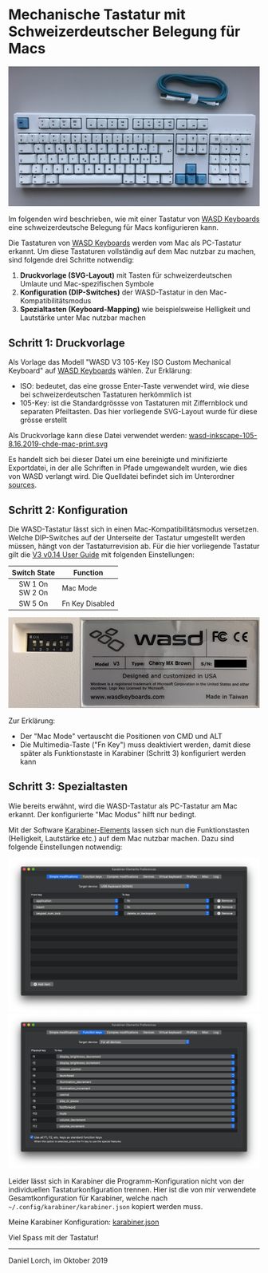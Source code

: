 Mechanische Tastatur mit Schweizerdeutscher Belegung für Macs
=============================================================

![WASD Mechanische Tastatur mit Scheizerdeutscher Belegung für Macs](images/wasd-chde-mac-lorch.jpg)

Im folgenden wird beschrieben, wie mit einer Tastatur von [WASD Keyboards]
eine schweizerdeutsche Belegung für Macs konfigurieren kann.

Die Tastaturen von [WASD Keyboards] werden vom Mac als PC-Tastatur erkannt.
Um diese Tastaturen vollständig auf dem Mac nutzbar zu machen, sind folgende
drei Schritte notwendig:

1. **Druckvorlage (SVG-Layout)** mit Tasten für schweizerdeutschen Umlaute und
   Mac-spezifischen Symbole
2. **Konfiguration (DIP-Switches)** der WASD-Tastatur in den Mac-Kompatibilitätsmodus
3. **Spezialtasten (Keyboard-Mapping)** wie beispielsweise Helligkeit und Lautstärke
   unter Mac nutzbar machen

Schritt 1: Druckvorlage
-----------------------

Als Vorlage das Modell "WASD V3 105-Key ISO Custom Mechanical Keyboard"
auf [WASD Keyboards] wählen. Zur Erklärung:
* ISO: bedeutet, das eine grosse Enter-Taste verwendet wird, wie diese bei
  schweizerdeutschen Tastaturen herkömmlich ist 
* 105-Key: ist die Standardgrössse von Tastaturen mit Ziffernblock und separaten
  Pfeiltasten. Das hier vorliegende SVG-Layout wurde für diese grösse erstellt

Als Druckvorlage kann diese Datei verwendet werden: [wasd-inkscape-105-8.16.2019-chde-mac-print.svg](wasd-inkscape-105-8.16.2019-chde-mac-print.svg)

Es handelt sich bei dieser Datei um eine bereinigte und minifizierte Exportdatei, in der alle
Schriften in Pfade umgewandelt wurden, wie dies von WASD verlangt wird. Die Quelldatei
befindet sich im Unterordner [sources](sources/).

Schritt 2: Konfiguration
------------------------

Die WASD-Tastatur lässt sich in einen Mac-Kompatibilitätsmodus versetzen. Welche
DIP-Switches auf der Unterseite der Tastatur umgestellt werden müssen, hängt von der
Tastaturrevision ab. Für die hier vorliegende Tastatur gilt die [V3 v0.14 User Guide]
mit folgenden Einstellungen:

| Switch State          | Function        |
| :-------------------: | --------------- |
| SW 1 On<br />SW 2 On  | Mac Mode        |
| SW 5 On               | Fn Key Disabled |

![DIP Switch Configuration for WASD V3 v0.14](images/wasd-v3-chde-mac-dip-switches.jpg)

Zur Erklärung:
* Der "Mac Mode" vertauscht die Positionen von CMD und ALT
* Die Multimedia-Taste ("Fn Key") muss deaktiviert werden, damit diese später als
  Funktionstaste in Karabiner (Schritt 3) konfiguriert werden kann

Schritt 3: Spezialtasten
------------------------

Wie bereits erwähnt, wird die WASD-Tastatur als PC-Tastatur am Mac erkannt. Der konfigurierte
"Mac Modus" hilft nur bedingt.

Mit der Software [Karabiner-Elements] lassen sich nun die Funktionstasten (Helligkeit,
Lautstärke etc.) auf dem Mac nutzbar machen. Dazu sind folgende Einstellungen notwendig:

![WASD Karabiner Simple Modifications](images/wasd-chde-mac-karabiner-simple.png)
![WASD Karabiner Function Keys](images/wasd-chde-mac-karabiner-function.png)

Leider lässt sich in Karabiner die Programm-Konfiguration nicht von der individuellen
Tastaturkonfiguration trennen. Hier ist die von mir verwendete Gesamtkonfiguration für
Karabiner, welche nach `~/.config/karabiner/karabiner.json` kopiert werden muss.

Meine Karabiner Konfiguration: [karabiner.json](https://raw.githubusercontent.com/dlorch/mechanical-keyboard-swiss-layout-mac/master/karabiner.json)

Viel Spass mit der Tastatur!

---

Daniel Lorch, im Oktober 2019

[WASD Keyboards]: http://www.wasdkeyboards.com
[V3 v0.14 User Guide]: https://support.wasdkeyboards.com/hc/article_attachments/360038937633/V3_user_manual_FW_0.14.pdf
[Karabiner-Elements]: https://pqrs.org/osx/karabiner/
